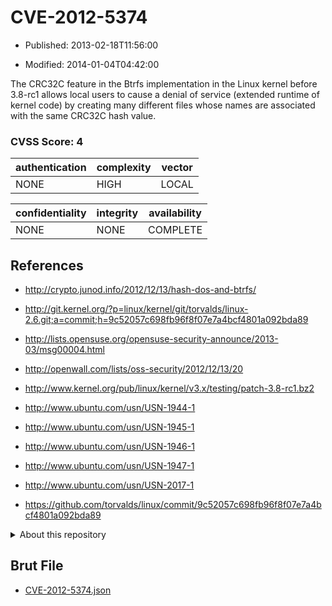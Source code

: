 # CVE-2012-5374

- Published: 2013-02-18T11:56:00

- Modified: 2014-01-04T04:42:00

The CRC32C feature in the Btrfs implementation in the Linux kernel before 3.8-rc1 allows local users to cause a denial of service (extended runtime of kernel code) by creating many different files whose names are associated with the same CRC32C hash value.

### CVSS Score: **4**

| authentication | complexity | vector |
| --- | --- | --- |
| NONE | HIGH | LOCAL |

| confidentiality | integrity | availability |
| --- | --- | --- |
| NONE | NONE | COMPLETE |

## References

* http://crypto.junod.info/2012/12/13/hash-dos-and-btrfs/

* http://git.kernel.org/?p=linux/kernel/git/torvalds/linux-2.6.git;a=commit;h=9c52057c698fb96f8f07e7a4bcf4801a092bda89

* http://lists.opensuse.org/opensuse-security-announce/2013-03/msg00004.html

* http://openwall.com/lists/oss-security/2012/12/13/20

* http://www.kernel.org/pub/linux/kernel/v3.x/testing/patch-3.8-rc1.bz2

* http://www.ubuntu.com/usn/USN-1944-1

* http://www.ubuntu.com/usn/USN-1945-1

* http://www.ubuntu.com/usn/USN-1946-1

* http://www.ubuntu.com/usn/USN-1947-1

* http://www.ubuntu.com/usn/USN-2017-1

* https://github.com/torvalds/linux/commit/9c52057c698fb96f8f07e7a4bcf4801a092bda89

<details>
<summary>About this repository</summary> 

  This repository is part of the project [Live Hack CVE](https://github.com/Live-Hack-CVE). Main website can be found [www.live-hack.org](https://www.live-hack.org) 
  
  Made by [Sn0wAlice](https://github.com/Sn0wAlice) for the people that care about security and need to have a feed of the latest CVEs. Hope you enjoy it, don't forget to star the repo and follow me on [Twitter](https://twitter.com/Sn0wAlice) and [Github](https://github.com/Sn0wAlice). And that is my [personnal website](https://www.alice-snow.me/)

  - [Home Page](https://github.com/Live-Hack-CVE)
  - [Framework](https://github.com/Live-Hack-CVE/cve-framework)
  - [CVE database](https://github.com/Live-Hack-CVE/full_database)
  - [Changelog](https://github.com/Live-Hack-CVE/Changelog)
</details>

## Brut File

* [CVE-2012-5374.json](https://raw.githubusercontent.com/Live-Hack-CVE/full_database/main/cves/2012/CVE-2012-5374.json)

